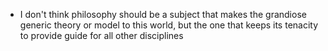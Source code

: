 - I don't think philosophy should be a subject that makes the grandiose generic theory or model to this world, but the one that keeps its tenacity to provide guide for all other disciplines